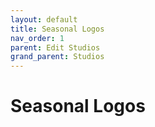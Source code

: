 ```yaml
---
layout: default
title: Seasonal Logos
nav_order: 1
parent: Edit Studios
grand_parent: Studios
---
```


# Seasonal Logos
